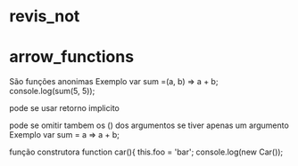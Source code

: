 # revis_not

# arrow_functions

São funções anonimas 
Exemplo
var sum =(a, b) => a + b;
console.log(sum(5, 5));

pode se usar retorno implicito 

pode se omitir tambem os  () dos argumentos se tiver apenas um argumento
Exemplo
var sum = a => a + b;

função construtora
function car(){
this.foo = 'bar';
console.log(new Car());
